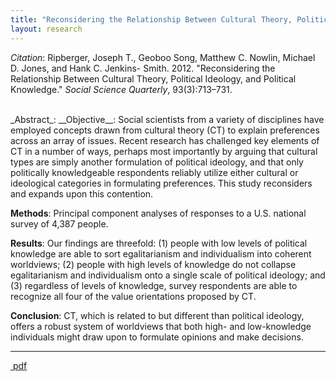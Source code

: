 ```yaml
---
title: "Reconsidering the Relationship Between Cultural Theory, Political Ideology, and Political Knowledge"
layout: research
---
```


_Citation_: Ripberger, Joseph T., Geoboo Song, Matthew C. Nowlin, Michael D. Jones, and Hank C. Jenkins- Smith. 2012. "Reconsidering the Relationship Between Cultural Theory, Political Ideology, and Political Knowledge." _Social Science Quarterly_, 93(3):713–731.

<br />
_Abstract_:
__Objective__: Social scientists from a variety of disciplines have employed concepts drawn from cultural theory (CT) to explain preferences across an array of issues. Recent research has challenged key elements of CT in a number of ways, perhaps most importantly by arguing that cultural types are simply another formulation of political ideology, and that only politically knowledgeable respondents reliably utilize either cultural or ideological categories in formulating preferences. This study reconsiders and expands upon this contention.

__Methods__: Principal component analyses of responses to a U.S. national survey of 4,387 people.

__Results__: Our findings are threefold: (1) people with low levels of political knowledge are able to sort egalitarianism and individualism into coherent worldviews; (2) people with high levels of knowledge do not collapse egalitarianism and individualism onto a single scale of political ideology; and (3) regardless of levels of knowledge, survey respondents are able to recognize all four of the value orientations proposed by CT.

__Conclusion__: CT, which is related to but different than political ideology, offers a robust system of worldviews that both high- and low-knowledge individuals might draw upon to formulate opinions and make decisions.

<hr class="separator">

<p><a href="{{ site.url }}/files/ssq2012.pdf"><i class="fa fa-file-pdf-o"></i>&nbsp;pdf</a>
